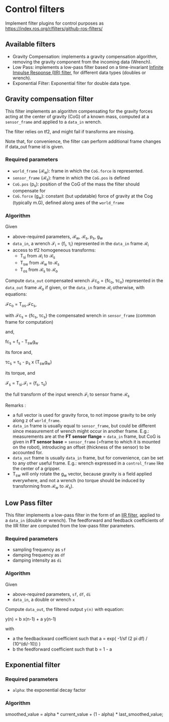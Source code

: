 # Control filters

Implement filter plugins for control purposes as https://index.ros.org/r/filters/github-ros-filters/

## Available filters

* Gravity Compensation: implements a gravity compensation algorithm, removing the gravity component from the incoming data (Wrench).
* Low Pass: implements a low-pass filter based on a time-invariant [Infinite Impulse Response (IIR) filter](https://en.wikipedia.org/wiki/Infinite_impulse_response), for different data types (doubles or wrench).
* Exponential Filter: Exponential filter for double data type.


## Gravity compensation filter

This filter implements an algorithm compensating for the gravity forces acting at the center of gravity (CoG) of a known mass, computed at a `sensor_frame` and applied to a `data_in` wrench.

 The filter relies on tf2, and might fail if transforms are missing.

 Note that, for convenience, the filter can perform additional frame changes if data_out frame id is given.

### Required parameters

* `world_frame` (&Rscr;<sub>w</sub>): frame in which the `CoG.force` is represented.
* `sensor_frame` (&Rscr;<sub>s</sub>): frame in which the `CoG.pos` is defined
* `CoG.pos` (p<sub>s</sub>): position of the CoG of the mass the filter should compensate for
* `CoG.force` (g<sub>w</sub>): constant (but updatable) force of gravity at the Cog (typically m.G), defined along axes of the `world_frame`

### Algorithm

Given

* above-required parameters,  &Rscr;<sub>w</sub>, &Rscr;<sub>s</sub>, p<sub>s</sub>, g<sub>w</sub>
* `data_in`, a wrench &Fscr;<sub>i</sub> = {f<sub>i</sub>, &tau;<sub>i</sub>} represented in the `data_in` frame &Rscr;<sub>i</sub>
* access to tf2 homogeneous transforms:
  * T<sub>si</sub> from &Rscr;<sub>i</sub> to &Rscr;<sub>s</sub>
  * T<sub>sw</sub> from &Rscr;<sub>w</sub> to &Rscr;<sub>s</sub>
  * T<sub>os</sub> from &Rscr;<sub>s</sub> to &Rscr;<sub>o</sub>

Compute `data_out` compensated wrench &Fscr;c<sub>o</sub> = {fc<sub>o</sub>, &tau;c<sub>o</sub>} represented in the `data_out` frame &Rscr;<sub>o</sub> if given, or the `data_in` frame &Rscr;<sub>i</sub> otherwise, with equations:

&Fscr;c<sub>o</sub> = T<sub>os</sub>.&Fscr;c<sub>s</sub>,


with &Fscr;c<sub>s</sub> = {fc<sub>s</sub>, &tau;c<sub>s</sub>}  the compensated wrench in `sensor_frame` (common frame for computation)

and,

fc<sub>s</sub> = f<sub>s</sub> - T<sub>sw</sub>g<sub>w</sub>

its force  and,

&tau;c<sub>s</sub> = &tau;<sub>s</sub> - p<sub>s</sub> x (T<sub>sw</sub>g<sub>w</sub>)

its torque, and

&Fscr;<sub>s</sub>  = T<sub>si</sub>.&Fscr;<sub>i</sub> = {f<sub>s</sub>, &tau;<sub>s</sub>}

the full transform of the input wrench &Fscr;<sub>i</sub> to sensor frame &Rscr;<sub>s</sub>

Remarks :
* a full vector is used for gravity force, to not impose gravity to be only along z of `world_frame`.
* `data_in` frame is usually equal to `sensor_frame`, but could be different since measurement of wrench might occur in another frame. E.g.: measurements are at the **FT sensor flange** = `data_in` frame, but CoG is given in **FT sensor base** = `sensor_frame` (=frame to which it is mounted on the robot), introducing an offset (thickness of the sensor) to be accounted for.
* `data_out` frame is usually `data_in` frame, but for convenience, can be set to any other useful frame. E.g.: wrench expressed in a `control_frame` like the center of a gripper.
* T<sub>sw</sub> will only rotate the g<sub>w</sub> vector, because gravity is a field applied everywhere, and not a wrench (no torque should be induced by transforming from &Rscr;<sub>w</sub> to &Rscr;<sub>s</sub>).


## Low Pass filter

This filter implements a low-pass filter in the form of an [IIR filter](https://en.wikipedia.org/wiki/Infinite_impulse_response), applied to a `data_in` (double or wrench).
The feedforward and feedback coefficients of the IIR filter are computed from the low-pass filter parameters.

### Required parameters

* sampling frequency as `sf`
* damping frequency as `df`
* damping intensity as `di`

### Algorithm

Given

* above-required parameters,  `sf`, `df`, `di`
* `data_in`, a double or wrench `x`

Compute `data_out`, the filtered output `y(n)` with equation:

y(n) = b x(n-1) + a y(n-1)

with

* a the feedbackward coefficient such that a = exp( -1/sf (2 pi df) / (10^(di/-10)) )
* b the feedforward coefficient such that b = 1 - a


## Exponential filter

### Required parameters
* `alpha`: the exponential decay factor

### Algorithm

  smoothed_value  = alpha * current_value + (1 - alpha) * last_smoothed_value;

